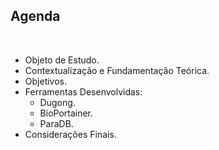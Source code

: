 ## Agenda

<br>

- Objeto de Estudo.
- Contextualização e Fundamentação Teórica.
- Objetivos.
- Ferramentas Desenvolvidas:
  - Dugong.
  - BioPortainer.
  - ParaDB.
- Considerações Finais.

